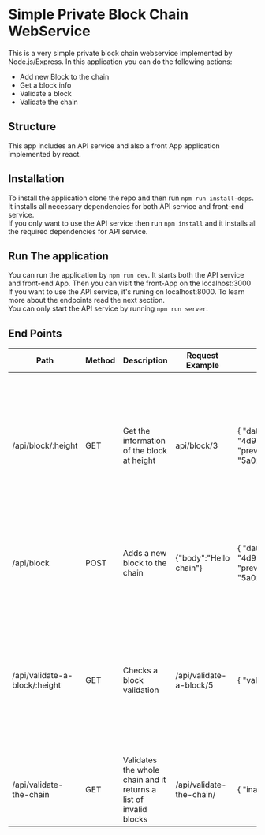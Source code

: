 # Simple Private Block Chain WebService

This is a very simple private block chain webservice implemented by Node.js/Express.
In this application you can do the following actions:

<ul>
<li>Add new Block to the chain</li>
<li>Get a block info</li>
<li>Validate a block</li>
<li>Validate the chain</li>
</ul>

## Structure

This app includes an API service and also a front App application implemented by react.

## Installation

To install the application clone the repo and then run `npm run install-deps`. It installs all necessary dependencies for both API service and front-end service.<br/>
If you only want to use the API service then run `npm install` and it installs all the required dependencies for API service.

## Run The application

You can run the application by `npm run dev`. It starts both the API service and front-end App. Then you can visit the front-App on the localhost:3000<br/>
If you want to use the API service, it's runing on localhost:8000. To learn more about the endpoints read the next section.<br/>
You can only start the API service by running `npm run server`.

## End Points

<table>
<thead><tr><th>Path</th><th>Method</th><th>Description</th><th>Request Example</th><th>Response Example </th><th>Errors</th></tr></thead>
<tbody>
<tr>
<td>/api/block/:height</td>
<td>GET</td>
<td>Get the information of the block at height</td>
<td>api/block/3</td>
<td>
{
    "data": "this the third block",
    "height": 3,
    "time": "1537489203",
    "hash": "4d90833b9e8573fb96751543fe868ccd4d2f2d6ebe8f33f0203be2a267ea069d",
    "previousBlockHash": "5a02df0bfcd2f563fbabcbe4653fe8a362d29203d33abdcbdc20e96a5aa81765"
}
</td>
<td>
<ul>
<li>It returns 400 if the block number is greater that chain height with a proper message</li>
</ul>
</td>
</tr>
<tr>
  <td>/api/block</td>
  <td>POST</td>
  <td>Adds a new block to the chain</td>
  <td>{"body":"Hello chain"}
  </td>
  <td>
  {
      "data": "tHello Chain",
      "height": 10,
      "time": "1537489203",
      "hash": "4d90833b9e8573fb96751543fe868ccd4d2f2d6ebe8f33f0203be2a267ea069d",
      "previousBlockHash": "5a02df0bfcd2f563fbabcbe4653fe8a362d29203d33abdcbdc20e96a5aa81765"
  }
  </td>
  <td>
    <ul>
      <li>It returns 400 if the body is empty  with a proper message</li>
    </ul>
  </td>
</tr>
<tr>
  <td>/api/validate-a-block/:height</td>
  <td>GET</td>
  <td>Checks a block validation</td>
  <td>/api/validate-a-block/5
  </td>
  <td>
  {
      "valid":"true"
  }
  </td>
  <td>
    <ul>
      <li>It returns 400 if the block number is greater that chain height with a proper message</li>
    </ul>
  </td>
</tr>
<tr>
  <td>/api/validate-the-chain</td>
  <td>GET</td>
  <td>Validates the whole chain and it returns a list of invalid blocks</td>
  <td>/api/validate-the-chain/
  </td>
  <td>
    {
        "inavlids": null
    }
  </td>
  <td>
  </td>
</tr>
</tbody>
</table>
